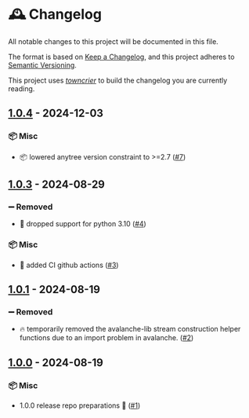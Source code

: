 # 🕰️ Changelog

All notable changes to this project will be documented in this file.

The format is based on [Keep a Changelog](https://keepachangelog.com/en/1.0.0/), and this project adheres to [Semantic Versioning](https://semver.org/spec/v2.0.0.html).

This project uses [*towncrier*](https://towncrier.readthedocs.io/) to build the changelog you are currently reading.

<!-- towncrier release notes start -->

## [1.0.4](https://github.com/Infineon/StreamGen/tree/1.0.4) - 2024-12-03

### 📦 Misc

- 📦 lowered anytree version constraint to >=2.7 ([#7](https://github.com/Infineon/StreamGen/issues/7))


## [1.0.3](https://github.com/Infineon/StreamGen/tree/1.0.3) - 2024-08-29

### ➖ Removed

- 🐍 dropped support for python 3.10 ([#4](https://github.com/Infineon/StreamGen/issues/4))

### 📦 Misc

- 🤖 added CI github actions ([#3](https://github.com/Infineon/StreamGen/issues/3))


## [1.0.1](https://github.com/Infineon/StreamGen/tree/1.0.1) - 2024-08-19

### ➖ Removed

- 🔥 temporarily removed the avalanche-lib stream construction helper functions due to an import problem in avalanche. ([#2](https://github.com/Infineon/StreamGen/issues/2))


## [1.0.0](https://github.com/Infineon/StreamGen/tree/1.0.0) - 2024-08-19

### 📦 Misc

- 1.0.0 release repo preparations 🎉 ([#1](https://github.com/Infineon/StreamGen/issues/1))
